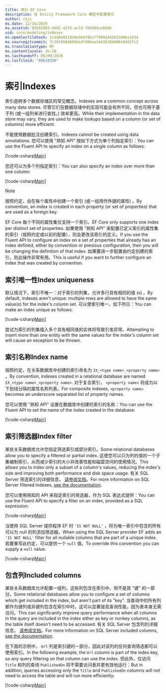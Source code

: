 ```yaml
---
title: 索引-EF Core
description: 在 Entity Framework Core 模型中配置索引
author: roji
ms.date: 12/16/2019
ms.assetid: 85b92003-b692-417d-ac1d-76d40dce664b
uid: core/modeling/indexes
ms.openlocfilehash: 1ce40a9219dde56478b1ff8891841b53d9ba1934
ms.sourcegitcommit: 7c3939504bb9da3f46bea3443638b808c04227c2
ms.translationtype: MT
ms.contentlocale: zh-CN
ms.lasthandoff: 09/09/2020
ms.locfileid: "89619350"
---
```

# <a name="indexes"></a><span data-ttu-id="a3b5f-103">索引</span><span class="sxs-lookup"><span data-stu-id="a3b5f-103">Indexes</span></span>

<span data-ttu-id="a3b5f-104">索引是跨多个数据存储区的常见概念。</span><span class="sxs-lookup"><span data-stu-id="a3b5f-104">Indexes are a common concept across many data stores.</span></span> <span data-ttu-id="a3b5f-105">尽管它们在数据存储中的实现可能会有所不同，但也可用于基于列 (或一组列来进行查找，) 效率更高。</span><span class="sxs-lookup"><span data-stu-id="a3b5f-105">While their implementation in the data store may vary, they are used to make lookups based on a column (or set of columns) more efficient.</span></span>

<span data-ttu-id="a3b5f-106">不能使用数据批注创建索引。</span><span class="sxs-lookup"><span data-stu-id="a3b5f-106">Indexes cannot be created using data annotations.</span></span> <span data-ttu-id="a3b5f-107">您可以使用 "熟知 API" 按如下方式为单个列指定索引：</span><span class="sxs-lookup"><span data-stu-id="a3b5f-107">You can use the Fluent API to specify an index on a single column as follows:</span></span>

[!code-csharp[Main](../../../samples/core/Modeling/FluentAPI/Index.cs?name=Index&highlight=4)]

<span data-ttu-id="a3b5f-108">您还可以为多个列指定索引：</span><span class="sxs-lookup"><span data-stu-id="a3b5f-108">You can also specify an index over more than one column:</span></span>

[!code-csharp[Main](../../../samples/core/Modeling/FluentAPI/IndexComposite.cs?name=Composite&highlight=4)]

> [!NOTE]
> <span data-ttu-id="a3b5f-109">按照约定，会在每个属性中创建一个索引 (或一组用作外键的属性) 。</span><span class="sxs-lookup"><span data-stu-id="a3b5f-109">By convention, an index is created in each property (or set of properties) that are used as a foreign key.</span></span>
>
> <span data-ttu-id="a3b5f-110">EF Core 每个不同的属性集仅支持一个索引。</span><span class="sxs-lookup"><span data-stu-id="a3b5f-110">EF Core only supports one index per distinct set of properties.</span></span> <span data-ttu-id="a3b5f-111">如果使用 "熟知 API" 来配置已定义索引的属性集的索引（按照约定或以前的配置），则会更改该索引的定义。</span><span class="sxs-lookup"><span data-stu-id="a3b5f-111">If you use the Fluent API to configure an index on a set of properties that already has an index defined, either by convention or previous configuration, then you will be changing the definition of that index.</span></span> <span data-ttu-id="a3b5f-112">如果要进一步配置由约定创建的索引，则此操作非常有用。</span><span class="sxs-lookup"><span data-stu-id="a3b5f-112">This is useful if you want to further configure an index that was created by convention.</span></span>

## <a name="index-uniqueness"></a><span data-ttu-id="a3b5f-113">索引唯一性</span><span class="sxs-lookup"><span data-stu-id="a3b5f-113">Index uniqueness</span></span>

<span data-ttu-id="a3b5f-114">默认情况下，索引不唯一：对于索引的列集，允许多行具有相同的值 (s) 。</span><span class="sxs-lookup"><span data-stu-id="a3b5f-114">By default, indexes aren't unique: multiple rows are allowed to have the same value(s) for the index's column set.</span></span> <span data-ttu-id="a3b5f-115">可以使索引唯一，如下所示：</span><span class="sxs-lookup"><span data-stu-id="a3b5f-115">You can make an index unique as follows:</span></span>

[!code-csharp[Main](../../../samples/core/Modeling/FluentAPI/IndexUnique.cs?name=IndexUnique&highlight=5)]

<span data-ttu-id="a3b5f-116">尝试为索引的列集插入多个具有相同值的实体将导致引发异常。</span><span class="sxs-lookup"><span data-stu-id="a3b5f-116">Attempting to insert more than one entity with the same values for the index's column set will cause an exception to be thrown.</span></span>

## <a name="index-name"></a><span data-ttu-id="a3b5f-117">索引名称</span><span class="sxs-lookup"><span data-stu-id="a3b5f-117">Index name</span></span>

<span data-ttu-id="a3b5f-118">按照约定，在关系数据库中创建的索引命名为 `IX_<type name>_<property name>` 。</span><span class="sxs-lookup"><span data-stu-id="a3b5f-118">By convention, indexes created in a relational database are named `IX_<type name>_<property name>`.</span></span> <span data-ttu-id="a3b5f-119">对于复合索引， `<property name>` 将成为以下划线分隔的属性名称列表。</span><span class="sxs-lookup"><span data-stu-id="a3b5f-119">For composite indexes, `<property name>` becomes an underscore separated list of property names.</span></span>

<span data-ttu-id="a3b5f-120">您可以使用 "熟知 API" 设置在数据库中创建的索引的名称：</span><span class="sxs-lookup"><span data-stu-id="a3b5f-120">You can use the Fluent API to set the name of the index created in the database:</span></span>

[!code-csharp[Main](../../../samples/core/Modeling/FluentAPI/IndexName.cs?name=IndexName&highlight=5)]

## <a name="index-filter"></a><span data-ttu-id="a3b5f-121">索引筛选器</span><span class="sxs-lookup"><span data-stu-id="a3b5f-121">Index filter</span></span>

<span data-ttu-id="a3b5f-122">某些关系数据库允许您指定筛选索引或部分索引。</span><span class="sxs-lookup"><span data-stu-id="a3b5f-122">Some relational databases allow you to specify a filtered or partial index.</span></span> <span data-ttu-id="a3b5f-123">这使您可以只为列的值的一个子集编制索引，从而减少索引的大小并改善性能和磁盘空间的使用情况。</span><span class="sxs-lookup"><span data-stu-id="a3b5f-123">This allows you to index only a subset of a column's values, reducing the index's size and improving both performance and disk space usage.</span></span> <span data-ttu-id="a3b5f-124">有关 SQL Server 筛选索引的详细信息， [请参阅文档](/sql/relational-databases/indexes/create-filtered-indexes)。</span><span class="sxs-lookup"><span data-stu-id="a3b5f-124">For more information on SQL Server filtered indexes, [see the documentation](/sql/relational-databases/indexes/create-filtered-indexes).</span></span>

<span data-ttu-id="a3b5f-125">您可以使用熟知的 API 来指定索引的筛选器，作为 SQL 表达式提供：</span><span class="sxs-lookup"><span data-stu-id="a3b5f-125">You can use the Fluent API to specify a filter on an index, provided as a SQL expression:</span></span>

[!code-csharp[Main](../../../samples/core/Modeling/FluentAPI/IndexFilter.cs?name=IndexFilter&highlight=5)]

<span data-ttu-id="a3b5f-126">当使用 SQL Server 提供程序 EF 时 `'IS NOT NULL'` ，将为唯一索引中包含的所有可以为 null 的列添加筛选器。</span><span class="sxs-lookup"><span data-stu-id="a3b5f-126">When using the SQL Server provider EF adds an `'IS NOT NULL'` filter for all nullable columns that are part of a unique index.</span></span> <span data-ttu-id="a3b5f-127">若要重写此约定，可以提供一个 `null` 值。</span><span class="sxs-lookup"><span data-stu-id="a3b5f-127">To override this convention you can supply a `null` value.</span></span>

[!code-csharp[Main](../../../samples/core/Modeling/FluentAPI/IndexNoFilter.cs?name=IndexNoFilter&highlight=6)]

## <a name="included-columns"></a><span data-ttu-id="a3b5f-128">包含列</span><span class="sxs-lookup"><span data-stu-id="a3b5f-128">Included columns</span></span>

<span data-ttu-id="a3b5f-129">某些关系数据库允许配置一组列，这些列包含在索引中，但不是其 "键" 的一部分。</span><span class="sxs-lookup"><span data-stu-id="a3b5f-129">Some relational databases allow you to configure a set of columns which get included in the index, but aren't part of its "key".</span></span> <span data-ttu-id="a3b5f-130">当查询中的所有列都作为键列或非键列包含在索引中时，这可以显著提高查询性能，因为表本身无需访问。</span><span class="sxs-lookup"><span data-stu-id="a3b5f-130">This can significantly improve query performance when all columns in the query are included in the index either as key or nonkey columns, as the table itself doesn't need to be accessed.</span></span> <span data-ttu-id="a3b5f-131">有关 SQL Server 包含列的详细信息， [请参阅文档](/sql/relational-databases/indexes/create-indexes-with-included-columns)。</span><span class="sxs-lookup"><span data-stu-id="a3b5f-131">For more information on SQL Server included columns, [see the documentation](/sql/relational-databases/indexes/create-indexes-with-included-columns).</span></span>

<span data-ttu-id="a3b5f-132">在下面的示例中， `Url` 列是索引键的一部分，因此对该列的任何查询筛选都可以使用索引。</span><span class="sxs-lookup"><span data-stu-id="a3b5f-132">In the following example, the `Url` column is part of the index key, so any query filtering on that column can use the index.</span></span> <span data-ttu-id="a3b5f-133">但此外，仅访问 `Title` 和列的查询 `PublishedOn` 将不需要访问表并更有效地运行：</span><span class="sxs-lookup"><span data-stu-id="a3b5f-133">But in addition, queries accessing only the `Title` and `PublishedOn` columns will not need to access the table and will run more efficiently:</span></span>

[!code-csharp[Main](../../../samples/core/Modeling/FluentAPI/IndexInclude.cs?name=IndexInclude&highlight=5-9)]
